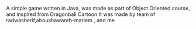 A simple game written in Java, was made as part of Object Oriented course, and inspired from Dragonball Cartoon
It was made by team of radwasherif,aboushawareb-mariem , and me
